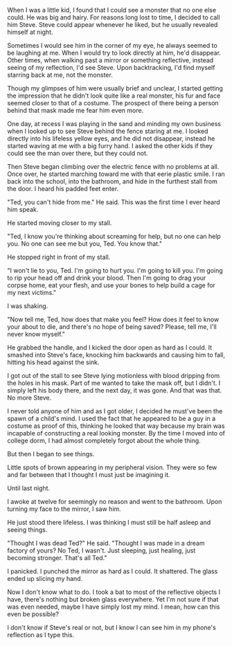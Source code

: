 When I was a little kid, I found that I could see a monster that no one else could. He was big and hairy. For reasons long lost to time, I decided to call him Steve. Steve could appear whenever he liked, but he usually revealed himself at night.

Sometimes I would see him in the corner of my eye, he always seemed to be laughing at me. When I would try to look directly at him, he'd disappear. Other times, when walking past a mirror or something reflective, instead seeing of my reflection, I'd see Steve. Upon backtracking, I'd find myself starring back at me, not the monster.

Though my glimpses of him were usually brief and unclear, I started getting the impression that he didn't look quite like a real monster, his fur and face seemed closer to that of a costume. The prospect of there being a person behind that mask made me fear him even more.

One day, at recess I was playing in the sand and minding my own business when I looked up to see Steve behind the fence staring at me. I looked directly into his lifeless yellow eyes, and he did not disappear, instead he started waving at me with a big furry hand. I asked the other kids if they could see the man over there, but they could not.

Then Steve began climbing over the electric fence with no problems at all. Once over, he started marching toward me with that eerie plastic smile. I ran back into the school, into the bathroom, and hide in the furthest stall from the door. I heard his padded feet enter.

"Ted, you can't hide from me." He said. This was the first time I ever heard him speak.

He started moving closer to my stall.

"Ted, I know you're thinking about screaming for help, but no one can help you. No one can see me but you, Ted. You know that."

He stopped right in front of my stall.

"I won't lie to you, Ted. I'm going to hurt you. I'm going to kill you. I'm going to rip your head off and drink your blood. Then I'm going to drag your corpse home, eat your flesh, and use your bones to help build a cage for my next victims."

I was shaking.

"Now tell me, Ted, how does that make you feel? How does it feel to know your about to die, and there's no hope of being saved? Please, tell me, I'll never know myself."

He grabbed the handle, and I kicked the door open as hard as I could. It smashed into Steve's face, knocking him backwards and causing him to fall, hitting his head against the sink.

I got out of the stall to see Steve lying motionless with blood dripping from the holes in his mask. Part of me wanted to take the mask off, but I didn't. I simply left his body there, and the next day, it was gone. And that was that. No more Steve.

I never told anyone of him and as I got older, I decided he must've been the spawn of a child's mind. I used the fact that he appeared to be a guy in a costume as proof of this, thinking he looked that way because my brain was incapable of constructing a real looking monster. By the time I moved into of college dorm, I had almost completely forgot about the whole thing.

But then I began to see things.

Little spots of brown appearing in my peripheral vision. They were so few and far between that I thought I must just be imagining it.

Until last night.

I awoke at twelve for seemingly no reason and went to the bathroom. Upon turning my face to the mirror, I saw him.

He just stood there lifeless. I was thinking I must still be half asleep and seeing things.

"Thought I was dead Ted?" He said. "Thought I was made in a dream factory of yours? No Ted, I wasn't. Just sleeping, just healing, just becoming stronger. That's all Ted."

I panicked. I punched the mirror as hard as I could. It shattered. The glass ended up slicing my hand. 

Now I don't know what to do. I took a bat to most of the reflective objects I have, there's nothing but broken glass everywhere. Yet I'm not sure if that was even needed, maybe I have simply lost my mind. I mean, how can this even be possible?

I don't know if Steve's real or not, but I know I can see him in my phone's reflection as I type this.